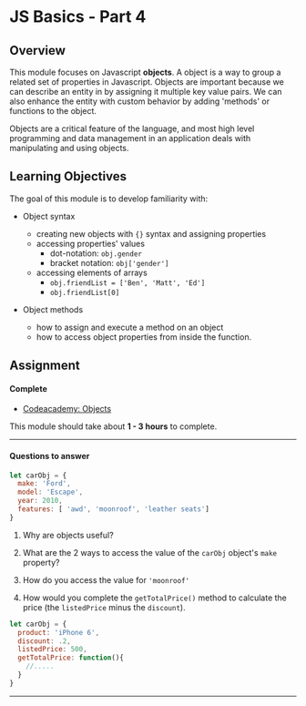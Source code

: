 # JS Basics - Part 4

## Overview

This module focuses on Javascript **objects**. A object is a way to group a related set of properties in Javascript. Objects are important because we can describe an entity in by assigning it multiple key value pairs. We can also enhance the entity with custom behavior by adding 'methods' or functions to the object.

Objects are a critical feature of the language, and most high level programming and data management in an application deals with manipulating and using objects.

## Learning Objectives

The goal of this module is to develop familiarity with:

- Object syntax
  - creating new objects with `{}` syntax and assigning properties  
  - accessing properties' values
    - dot-notation: `obj.gender`
    - bracket notation: `obj['gender']`
  - accessing elements of arrays
    - `obj.friendList = ['Ben', 'Matt', 'Ed']`
    - `obj.friendList[0]`


- Object methods
  - how to assign and execute a method on an object
  - how to access object properties from inside the function.

## Assignment

#### Complete
- [Codeacademy: Objects](https://www.codecademy.com/courses/learn-javascript-objects/lessons/objects/exercises)

This module should take about **1 - 3 hours** to complete.

---
#### Questions to answer

```js
let carObj = {
  make: 'Ford',
  model: 'Escape',
  year: 2010,
  features: [ 'awd', 'moonroof', 'leather seats']
}
```

1. Why are objects useful?

2. What are the 2 ways to access the value of the `carObj` object's `make` property?

3. How do you access the value for `'moonroof'`

4. How would you complete the `getTotalPrice()` method to calculate the price (the `listedPrice` minus the `discount`).
  ```js
  let carObj = {
    product: 'iPhone 6',
    discount: .2,
    listedPrice: 500,
    getTotalPrice: function(){
      //.....
    }
  }
  ```
---
